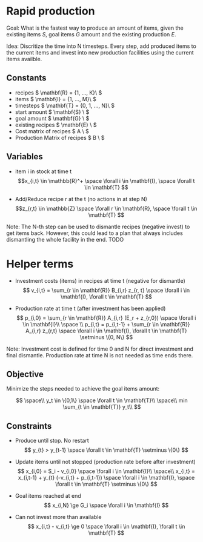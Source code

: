 # Rapid production

Goal: What is the fastest way to produce an amount of items, given the existing items $S$, goal items $G$ amount and the existing production $E$.

Idea: Discritize the time into N timesteps. Every step, add produced items to the current items and invest into new production facilities using the current items availble.

## Constants
- recipes $ \mathbf{R} = \{1, ..., K\}\\ $
- items $ \mathbf{I} = \{1, ..., M\}\\ $
- timesteps $ \mathbf{T} = \{0, 1, ..., N\}\\ $
- start amount $ \mathbf{S} \\ $
- goal amount $ \mathbf{G} \\ $
- existing recipes $ \mathbf{E} \\ $
- Cost matrix of recipes $ A \\ $
- Production Matrix of recipes $ B \\ $

## Variables

- item i in stock at time t
$$x_{i,t} \in \mathbb{R}^+ \space \forall i \in \mathbf{I}, \space \forall t \in \mathbf{T} $$

- Add/Reduce recipe r at the t (no actions in at step N)
$$z_{r,t} \in \mathbb{Z} \space \forall r \in \mathbf{R},  \space \forall t \in \mathbf{T} $$

Note: The N-th step can be used to dismantle recipes (negative invest) to get items back. However, this could lead to a plan that always includes dismantling the whole facility in the end. TODO

# Helper terms
- Investment costs (items) in recipes at time t (negative for dismantle)
$$
v_{i,t} = \sum_{r \in \mathbf{R}} B_{i,r} z_{r, t}  \space \forall i \in \mathbf{I}, \forall t \in \mathbf{T}
$$

- Production rate at time t (after investment has been applied)
$$ 
p_{i,0} = \sum_{r \in \mathbf{R}} A_{i,r} (E_r + z_{r,0}) \space \forall i \in \mathbf{I}\\
\space \\
p_{i,t} = p_{i,t-1} + \sum_{r \in \mathbf{R}} A_{i,r} z_{r,t} \space \forall i \in \mathbf{I}, \forall t \in \mathbf{T} \setminus \{0, N\} $$

Note: Investment cost is defined for time 0 and N for direct investment and final dismantle. Production rate at time N is not needed as time ends there.

## Objective
Minimize the steps needed to achieve the goal items amount:

$$
\space\\
y_t \in \{0,1\} \space \forall t \in \mathbf{T}\\
\space\\
min \sum_{t \in \mathbf{T}} y_t\\
$$

## Constraints
- Produce until stop. No restart
$$ y_{t} > y_{t-1} \space \forall t \in \mathbf{T} \setminus \{0\} $$

- Update items until not stopped (production rate before after investment)
$$
x_{i,0} = S_i - v_{i,0} \space \forall i \in \mathbf{I}\\
\space\\
x_{i,t} = x_{i,t-1} + y_{t} (-v_{i,t} + p_{i,t-1}) \space \forall i \in \mathbf{I}, \space \forall t \in \mathbf{T} \setminus \{0\}
$$

- Goal items reached at end
$$ x_{i,N} \ge G_i \space \forall i \in \mathbf{I} $$

- Can not invest more than available
$$
x_{i,t} - v_{i,t} \ge 0  \space \forall i \in \mathbf{I}, \forall t \in \mathbf{T}
$$

